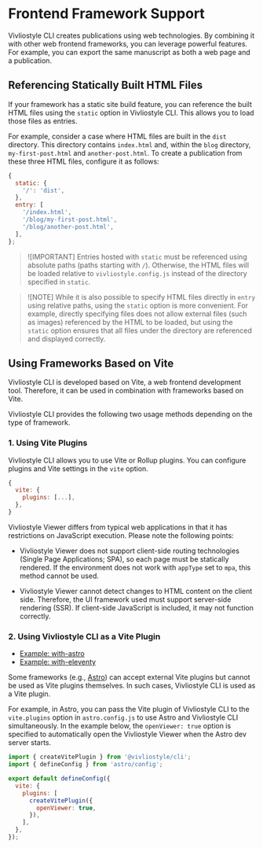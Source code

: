 # Frontend Framework Support

Vivliostyle CLI creates publications using web technologies. By combining it with other web frontend frameworks, you can leverage powerful features. For example, you can export the same manuscript as both a web page and a publication.

## Referencing Statically Built HTML Files

If your framework has a static site build feature, you can reference the built HTML files using the `static` option in Vivliostyle CLI. This allows you to load those files as entries.

For example, consider a case where HTML files are built in the `dist` directory. This directory contains `index.html` and, within the `blog` directory, `my-first-post.html` and `another-post.html`. To create a publication from these three HTML files, configure it as follows:

```js
{
  static: {
    '/': 'dist',
  },
  entry: [
    '/index.html',
    '/blog/my-first-post.html',
    '/blog/another-post.html',
  ],
};
```

> ![IMPORTANT]
> Entries hosted with `static` must be referenced using absolute paths (paths starting with `/`). Otherwise, the HTML files will be loaded relative to `vivliostyle.config.js` instead of the directory specified in `static`.

> ![NOTE]
> While it is also possible to specify HTML files directly in `entry` using relative paths, using the `static` option is more convenient. For example, directly specifying files does not allow external files (such as images) referenced by the HTML to be loaded, but using the `static` option ensures that all files under the directory are referenced and displayed correctly.

## Using Frameworks Based on Vite

Vivliostyle CLI is developed based on Vite, a web frontend development tool. Therefore, it can be used in combination with frameworks based on Vite.

Vivliostyle CLI provides the following two usage methods depending on the type of framework.

### 1. Using Vite Plugins

Vivliostyle CLI allows you to use Vite or Rollup plugins. You can configure plugins and Vite settings in the `vite` option.

```js
{
  vite: {
    plugins: [...],
  },
}
```

Vivliostyle Viewer differs from typical web applications in that it has restrictions on JavaScript execution. Please note the following points:

- Vivliostyle Viewer does not support client-side routing technologies (Single Page Applications; SPA), so each page must be statically rendered. If the environment does not work with `appType` set to `mpa`, this method cannot be used.

- Vivliostyle Viewer cannot detect changes to HTML content on the client side. Therefore, the UI framework used must support server-side rendering (SSR). If client-side JavaScript is included, it may not function correctly.

### 2. Using Vivliostyle CLI as a Vite Plugin

- [Example: with-astro](https://github.com/vivliostyle/vivliostyle-cli/tree/main/examples/with-astro)
- [Example: with-eleventy](https://github.com/vivliostyle/vivliostyle-cli/tree/main/examples/with-eleventy)

Some frameworks (e.g., [Astro](https://astro.build/)) can accept external Vite plugins but cannot be used as Vite plugins themselves. In such cases, Vivliostyle CLI is used as a Vite plugin.

For example, in Astro, you can pass the Vite plugin of Vivliostyle CLI to the `vite.plugins` option in `astro.config.js` to use Astro and Vivliostyle CLI simultaneously. In the example below, the `openViewer: true` option is specified to automatically open the Vivliostyle Viewer when the Astro dev server starts.

```js
import { createVitePlugin } from '@vivliostyle/cli';
import { defineConfig } from 'astro/config';

export default defineConfig({
  vite: {
    plugins: [
      createVitePlugin({
        openViewer: true,
      }),
    ],
  },
});
```
